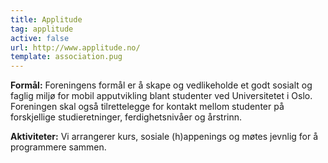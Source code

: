 ```yaml
---
title: Applitude
tag: applitude
active: false
url: http://www.applitude.no/
template: association.pug
---
```


**Formål:** Foreningens formål er å skape og vedlikeholde et godt sosialt og faglig miljø for mobil apputvikling blant studenter ved Universitetet i Oslo. Foreningen skal også tilrettelegge for kontakt mellom studenter på forskjellige studieretninger, ferdighetsnivåer og årstrinn.

**Aktiviteter:** Vi arrangerer kurs, sosiale (h)appenings og møtes jevnlig for å programmere sammen.